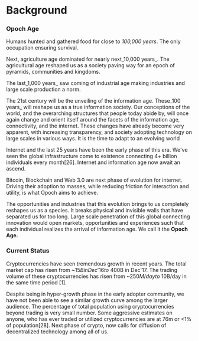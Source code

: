 # Background

### Opoch Age

Humans hunted and gathered food for close to _100,000 years_. The only occupation ensuring survival. 

Next, agriculture age dominated for nearly next_10,000 years_. The agricultural age reshaped us as a society paving way for an epoch of pyramids, communities and kingdoms. 

The last_1,000 years_ saw coming of industrial age making industries and large scale production a norm.

The 21st century will be the unveiling of the information age. These_100 years_ will reshape us as a true information society. Our conceptions of the world, and the overarching structures that people today abide by, will once again change and orient itself around the facets of the information age, connectivity, and the internet. These changes have already become very apparent, with increasing transparency, and society adopting technology on large scales in various ways. It is the time to adapt to an evolving world

Internet and the last 25 years have been the early phase of this era. We've seen the global infrastructure come to existence connecting 4+ billion individuals every month\[26\]. Internet and information age now await an ascend.

Bitcoin, Blockchain and Web 3.0 are next phase of evolution for internet. Driving their adoption to masses, while reducing friction for interaction and utility, is what Opoch aims to achieve.

The opportunities and industries that this evolution brings to us completely reshapes us as a species. It breaks physical and invisible walls that have separated us for too long. Large scale penetration of this global connecting innovation would open markets, opportunities and experiences such that each individual realizes the arrival of information age. We call it the **Opoch Age.**

### Current Status

Cryptocurrencies have seen tremendous growth in recent years. The total market cap has risen from ~$15B in Dec'16 to ~$400B in Dec'17. The trading volume of these cryptocurrencies has risen from ~$250M/day to ~$10B/day in the same time period \[1\]. 

Despite being in hyper-growth phase in the early adopter community, we have not been able to see a similar growth curve among the larger audience. The percentage of total population using cryptocurrencies beyond trading is very small number. Some aggressive estimates on anyone, who has ever traded or utilized cryptocurrencies are at 76m or &lt;1% of population\[28\]. Next phase of crypto, now calls for diffusion of decentralized technology among all of us.

